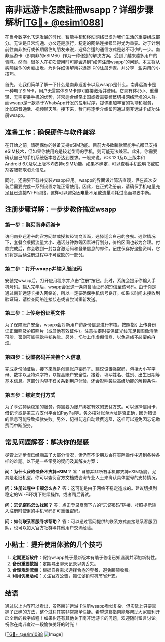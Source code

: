 # 南非远游卡怎麽註冊wsapp？详细步骤解析[[TG💪+ @esim1088](https://t.me/s/esim1088)]

在当今数字化飞速发展的时代，智能手机和移动网络已成为我们生活的重要组成部分。无论是日常沟通、办公还是旅行，稳定的网络连接都显得尤为重要。对于计划前往南非旅行或长期居住的朋友来说，选择合适的通信方式是必不可少的一步。南非远游卡（即南非的eSIM卡）作为一种便捷的解决方案，受到了越来越多用户的青睐。然而，很多人在初次使用时可能会遇到“如何注册wsapp”的问题。本文将从实际操作的角度出发，为你详细讲解南非远游卡的注册步骤，并分享一些实用的小技巧。

首先，让我们简单了解一下什么是南非远游卡以及wsapp是什么。南非远游卡是一种电子SIM卡，用户无需实体SIM卡即可直接激活并使用。它具有体积小、重量轻、无需更换手机的优势，非常适合经常出国或者需要频繁切换网络环境的人群。而wsapp是一款基于WhatsApp开发的应用程序，提供更加丰富的功能和服务，比如语音通话、视频聊天等。接下来，我们将逐步介绍如何通过南非远游卡成功注册wsapp。

## **准备工作：确保硬件与软件兼容**

在开始之前，请确保你的设备支持eSIM功能。目前大多数新款智能手机都已支持eSIM技术，但如果你使用的是较老型号的手机，则可能无法兼容。此外，你需要确认自己的手机系统版本是否达到要求。一般来说，iOS 12.1及以上版本和Android 6.0及以上版本均支持eSIM功能。如果不确定，可以查看手机说明书或联系客服获取相关信息。

同时，还需要下载并安装wsapp应用。wsapp的界面设计简洁直观，但在首次安装后需要完成一系列设置才能正常使用。因此，在正式注册前，请确保手机电量充足且已连接Wi-Fi网络，这样可以避免因电量不足或流量消耗过高而导致中断。

## **注册步骤详解：一步步教你搞定wsapp**

### 第一步：购买南非远游卡

访问南非远游卡的官方网站或授权经销商页面，选择适合自己的套餐。通常情况下，套餐会根据流量大小、通话分钟数等因素进行划分，价格区间也较为合理。付款完成后，你会收到一封包含激活码和登录信息的邮件。记住保存好这些资料，它们将是后续注册过程中不可或缺的一部分。

### 第二步：打开wsapp并输入验证码

安装完wsapp后，打开应用程序并点击“注册”按钮。此时，系统会提示你输入手机号码。输入完毕后，wsapp会发送一条包含验证码的短信至该号码。由于你是通过南非远游卡接入网络的，所以一定要确保手机信号良好。如果长时间未接收到验证码，请检查网络连接状态或者尝试重新发送。

### 第三步：上传身份证明文件

为了保障账户安全，wsapp会对新用户的身份信息进行审核。按照指引上传身份证正面照及护照照片（或其他有效证件）。注意拍摄时要保证光线充足且图像清晰可辨，否则可能导致审核失败。另外，切勿上传虚假信息，以免造成不必要的麻烦。

### 第四步：设置密码并完善个人信息

完成身份验证后，接下来就是创建账户密码了。建议设置强密码，包括大小写字母、数字以及特殊字符，以提高账户安全性。接着，填写姓名、性别、出生日期等基本信息。这部分内容不仅关系到用户体验，还会影响某些高级功能的解锁条件。

### 第五步：绑定支付方式

为了享受持续稳定的服务，你需要为账户绑定有效的支付方式。可以选择信用卡、借记卡或是第三方支付平台如PayPal等。务必核对账单地址是否正确，因为错误的信息可能导致扣款失败。另外，记得勾选自动续费选项，这样可以避免因忘记缴费而中断服务。

## **常见问题解答：解决你的疑惑**

尽管上述步骤已经涵盖了大部分情况，但仍有不少朋友会在实际操作中遇到各种各样的难题。以下是一些常见的疑问及其解决方案：

**问：为什么我的设备不支持eSIM？**
答：目前并非所有手机都支持eSIM功能，尤其是老旧机型。你可以查阅官方文档或咨询专业人士来确认具体型号的支持情况。

**问：注册过程中卡顿怎么办？**
答：这可能是由于网络不稳定造成的。建议切换到稳定的Wi-Fi环境下继续操作，或者稍后再试。

**问：忘记密码怎么找回？**
答：点击登录页面下方的“忘记密码”链接，按照提示输入注册时使用的手机号码即可重置密码。

**问：如何联系客服寻求帮助？**
答：可以通过官网提供的联系方式直接联系客服团队，也可以加入官方社群与其他用户交流经验。

## **小贴士：提升使用体验的几个技巧**

1. **定期更新软件**：保持wsapp处于最新版本有助于修复已知漏洞并添加新特性。
2. **备份重要数据**：定期导出聊天记录以防丢失。
3. **合理规划流量**：根据自身需求选择合适的套餐，避免超额收费。
4. **利用优惠活动**：关注官方公告，抓住促销时机节省开支。

## **结语**

通过以上内容可以看出，虽然南非远游卡注册wsapp看似复杂，但实际上只要掌握了正确的方法，整个过程其实非常简单快捷。希望这篇指南能够帮助大家顺利开启全新的数字旅程！如果你还有其他关于南非远游卡的问题，欢迎随时留言讨论。祝你在南非度过一段愉快美好的时光！

[[TG💪+ @esim1088](https://t.me/s/esim1088) ![Image](https://i.postimg.cc/4NQfJmqS/Snipaste-2025-05-13-00-14-12.png)]